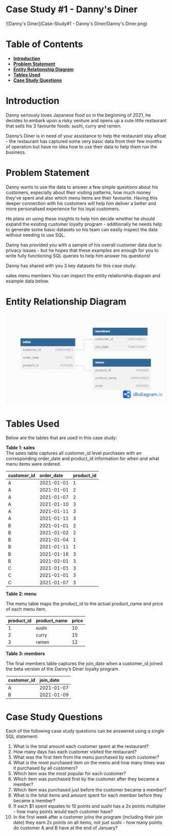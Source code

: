 # **Case Study #1 - Danny's Diner**

![Danny's Diner](Case-Study#1 - Danny's Diner/Danny's Diner.png)  
                                      

# Table of Contents  

- [**Introduction**](#introduction)
- [**Problem Statement**](#problem-statement)
- [**Entity Relationship Diagram**](#entity-relationship-diagram)
- [**Tables Used**](#tables-used)
- [**Case Study Questions**](#case-study-questions)

  
# **Introduction**  

Danny seriously loves Japanese food so in the beginning of 2021, he decides to embark upon a risky venture and opens up a cute little restaurant that sells his 3 favourite foods: sushi, curry and ramen.

Danny’s Diner is in need of your assistance to help the restaurant stay afloat - the restaurant has captured some very basic data from their few months of operation but have no idea how to use their data to help them run the business. 

# **Problem Statement**  

Danny wants to use the data to answer a few simple questions about his customers, especially about their visiting patterns, how much money they’ve spent and also which menu items are their favourite. Having this deeper connection with his customers will help him deliver a better and more personalised experience for his loyal customers.

He plans on using these insights to help him decide whether he should expand the existing customer loyalty program - additionally he needs help to generate some basic datasets so his team can easily inspect the data without needing to use SQL.

Danny has provided you with a sample of his overall customer data due to privacy issues - but he hopes that these examples are enough for you to write fully functioning SQL queries to help him answer his questions!

Danny has shared with you 3 key datasets for this case study:

sales
menu
members
You can inspect the entity relationship diagram and example data below.

# **Entity Relationship Diagram**  

![image](ER-Diagram.png)

# **Tables Used**  
Below are the tables that are used in this case study:


**Table 1: sales**   
The sales table captures all customer_id level purchases with an corresponding order_date and product_id information for when and what menu items were ordered.

| customer_id |	order_date |	product_id |
|:-------------|:------------|:-------------|
| A	| 2021-01-01 | 1
| A	| 2021-01-01 | 2
| A	| 2021-01-07 | 2
| A	| 2021-01-10 | 3
| A	| 2021-01-11 | 3
| A	| 2021-01-11 | 3
| B	| 2021-01-01 | 2
| B	| 2021-01-02 | 2
| B	| 2021-01-04 | 1
| B	| 2021-01-11 | 1
| B	| 2021-01-16 | 3
| B	| 2021-02-01 | 3
| C	| 2021-01-01 | 3
| C	| 2021-01-01 | 3
| C	| 2021-01-07 | 3  

**Table 2: menu**  

The menu table maps the product_id to the actual product_name and price of each menu item.

| product_id | product_name |	price |
|:------------|:--------------|:-------|
| 1 | sushi |	10 |
| 2 | curry |	15 |
| 3 | ramen |	12 |  

**Table 3: members**  

The final members table captures the join_date when a customer_id joined the beta version of the Danny’s Diner loyalty program.

| customer_id |	join_date |
|:-------------|:-----------|
| A	| 2021-01-07 |
| B	| 2021-01-09 |


# **Case Study Questions**  

Each of the following case study questions can be answered using a single SQL statement:

1. What is the total amount each customer spent at the restaurant?
2. How many days has each customer visited the restaurant?
3. What was the first item from the menu purchased by each customer?
4. What is the most purchased item on the menu and how many times was it purchased by all customers?
5. Which item was the most popular for each customer?
6. Which item was purchased first by the customer after they became a member?
7. Which item was purchased just before the customer became a member?
8. What is the total items and amount spent for each member before they became a member?
9. If each $1 spent equates to 10 points and sushi has a 2x points multiplier - how many points would each customer have?
10. In the first week after a customer joins the program (including their join date) they earn 2x points on all items, not just sushi - how many points do customer A and B have at the end of January?

